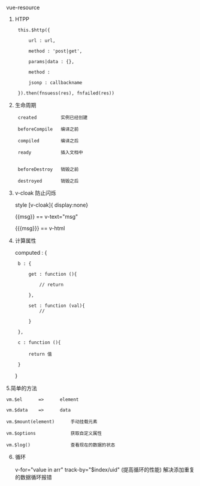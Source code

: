 vue-resource

1. HTPP 

        this.$http({

            url : url,

            method : 'post|get',

            params|data : {},

            method :

            jsonp : callbackname

        }).then(fnsuess(res), fnfailed(res))

2. 生命周期

        created         实例已经创建

        beforeCompile   编译之前

        compiled        编译之后

        ready           插入文档中


        beforeDestroy   销毁之前

        destroyed       销毁之后

3. v-cloak 防止闪烁

    style
    [v-cloak]{ display:none}

    {{msg}} == v-text="msg"

    {{{msg}}} == v-html


4. 计算属性

    computed : {

        b : {

            get : function (){

                // return

            },

            set : function (val){
                //

            }

        },

        c : function (){

            return 值

        }
    }


5.简单的方法

    vm.$el      =>      element

    vm.$data    =>      data

    vm.$mount(element)      手动挂载元素

    vm.$options             获取自定义属性

    vm.$log()               查看现在的数据的状态


6. 循环

    v-for="value in arr"  track-by="$index/uid"     (提高循环的性能) 解决添加重复的数据循环报错